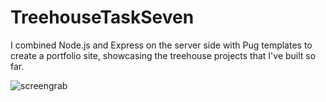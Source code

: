 # TreehouseTaskSeven

I combined Node.js and Express on the server side with Pug templates to create a portfolio site, showcasing the treehouse projects that I've built so far.

![screengrab](https://repository-images.githubusercontent.com/160225919/4055f200-7295-11eb-8c16-fef9b11d39fb)
